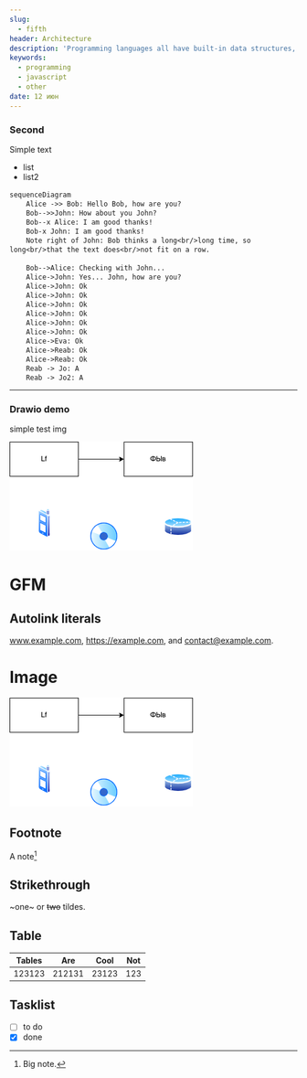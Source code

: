 ```yaml
---
slug:
  - fifth
header: Architecture
description: 'Programming languages all have built-in data structures, but these often differ from one language to another. This article attempts to list the built-in data drawn.'
keywords:
  - programming
  - javascript
  - other
date: 12 июн
---
```


### Second

Simple text

- list
- list2

```mermaid
sequenceDiagram
    Alice ->> Bob: Hello Bob, how are you?
    Bob-->>John: How about you John?
    Bob--x Alice: I am good thanks!
    Bob-x John: I am good thanks!
    Note right of John: Bob thinks a long<br/>long time, so long<br/>that the text does<br/>not fit on a row.

    Bob-->Alice: Checking with John...
    Alice->John: Yes... John, how are you?
    Alice->John: Ok
    Alice->John: Ok
    Alice->John: Ok
    Alice->John: Ok
    Alice->John: Ok
    Alice->John: Ok
    Alice->Eva: Ok
    Alice->Reab: Ok
    Alice->Reab: Ok
    Reab -> Jo: A
    Reab -> Jo2: A

```

---

### Drawio demo

simple test img

![image](first.drawio.png)

# GFM

## Autolink literals

www.example.com, https://example.com, and contact@example.com.

# Image

![image](first.drawio.png)

## Footnote

A note[^1]

[^1]: Big note.

## Strikethrough

~one~ or ~~two~~ tildes.

## Table

| Tables |  Are   | Cool  | Not |
| :----: | :----: | :---: | :-: |
| 123123 | 212131 | 23123 | 123 |

## Tasklist

- [ ] to do
- [x] done
